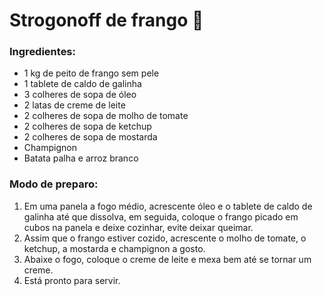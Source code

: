 # Strogonoff de frango :chicken:

### Ingredientes:

- 1 kg de peito de frango sem pele
- 1 tablete de caldo de galinha
- 3 colheres de sopa de óleo
- 2 latas de creme de leite
- 2 colheres de sopa de molho de tomate
- 2 colheres de sopa de ketchup
- 2 colheres de sopa de mostarda
- Champignon
- Batata palha e arroz branco

### Modo de preparo:

1. Em uma panela a fogo médio, acrescente óleo e o tablete de caldo de galinha até que dissolva, em seguida, coloque o frango picado em cubos na panela e deixe cozinhar, evite deixar queimar.
2. Assim que o frango estiver cozido, acrescente o molho de tomate, o ketchup, a mostarda e champignon a gosto.
3. Abaixe o fogo, coloque o creme de leite e mexa bem até se tornar um creme.
4. Está pronto para servir.